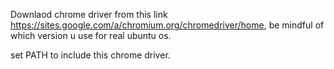 Downlaod chrome driver from this link https://sites.google.com/a/chromium.org/chromedriver/home, be mindful of which version u use for real ubuntu os.

set PATH to include this chrome driver.


